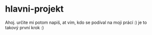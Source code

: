 # hlavni-projekt
Ahoj. určite mi potom napiš, at vím, kdo se podíval na moji prácí :) je to takový první krok :)
